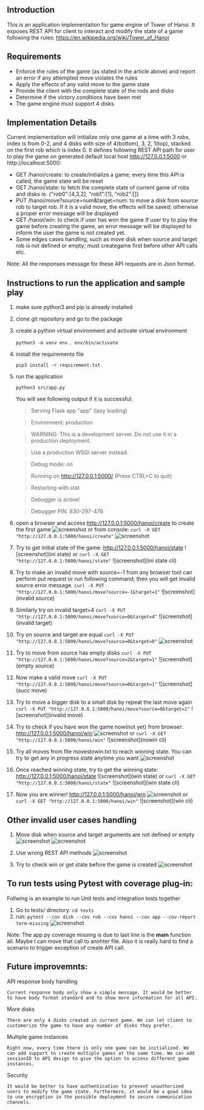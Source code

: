 ## Introduction

This is an application implementation for game engine of Tower of Hanoi. It exposes REST API for client to interact and modify the state of a game following the rules: https://en.wikipedia.org/wiki/Tower_of_Hanoi

## Requirements

- Enforce the rules of the game (as stated in the article above) and report an error if any attempted move violates the rules
- Apply the effects of any valid move to the game state
- Provide the client with the complete state of the rods and disks
- Determine if the victory conditions have been met
- The game engine must support 4 disks

## Implementation Details

Current implementation will initialize only one game at a time with 3 robs, index is from 0-2, and 4 disks with size of 4(bottom), 3, 2, 1(top), stacked on the first rob which is index 0. It defines following REST API path for user to play the game on generated default local host http://127.0.0.1:5000 or http://localhost:5000:
- GET /hanoi/create: to create/initialize a game; every time this API is called, the game state will be reset
- GET /hanoi/state: to fetch the complete state of current game of robs and disks ie. {"rob0":[4,3,2], "rob1":[1], "rob2":[]}
- PUT /hanoi/move?source=num&target=num: to move a disk from source rob to target rob. If it is a valid move, the effects will be saved; otherwise a proper error message will be displayed 
- GET /hanoi/win: to check if user has won the game
If user try to play the game before creating the game, an error message will be displayed to inform the user the game is not created yet.
- Some edges cases handling, such as move disk when source and target rob is not defined or empty; must creategame first before other API calls etc.
 
Note: All the responses message for these API requests are in Json format.


## Instructions to run the application and sample play

1. make sure python3 and pip is already installed
2. clone git repository and go to the package
3. create a python virtual environment and activate virtual environment
   
   `python3 -m venv env`
   `. env/bin/activate`
   
4. install the requirements file

   `pip3 install -r requirement.txt`
   
5. run the application

   `python3 src/app.py`
   
   You will see following output if it is successful: 
   > Serving Flask app "app" (lazy loading)
   
   > Environment: production
   
   > WARNING: This is a development server. Do not use it in a production deployment.
   
   > Use a production WSGI server instead.
   
   > Debug mode: on
   
   > Running on http://127.0.0.1:5000/ (Press CTRL+C to quit)
   
   > Restarting with stat
   
   > Debugger is active!
   
   > Debugger PIN: 830-297-478
   

6. open a browser and access http://127.0.0.1:5000/hanoi/create to create the first game
![screenshot](https://github.com/bluecoatmatrix/tower_of_hanoi/blob/main/screenshots/create.png)
   or from console: 
`curl -X GET "http://127.0.0.1:5000/hanoi/create"`
![screenshot](https://github.com/bluecoatmatrix/tower_of_hanoi/blob/main/screenshots/createcli.png)

7. Try to get initial state of the game: http://127.0.0.1:5000/hanoi/state
![screenshot](ini state)
   or 
   `curl -X GET "http://127.0.0.1:5000/hanoi/state"`
![screenshot](ini state cli)

8. Try to make an invalid move with source=-1 from any browser tool can perform put request or run following command; then you will get invalid source error message.
	`curl -X PUT "http://127.0.0.1:5000/hanoi/move?source=-1&target=1"`
![screenshot](invalid source)

9. Similarly try on invalid target=4
	`curl -X PUT "http://127.0.0.1:5000/hanoi/move?source=0&target=4"`
![screenshot](invalid target)

10. Try on source and target are equal
	`curl -X PUT "http://127.0.0.1:5000/hanoi/move?source=0&target=0"`
![screenshot](equal)

11. Try to move from source has empty disks
	`curl -X PUT "http://127.0.0.1:5000/hanoi/move?source=2&target=1"`
![screenshot](empty source)

12. Now make a valid move 
	`curl -X PUT "http://127.0.0.1:5000/hanoi/move?source=0&target=1"`
![screenshot](succ move)

13. Try to move a bigger disk to a small disk by repeat the last move again
	`curl -X PUT "http://127.0.0.1:5000/hanoi/move?source=0&target=1"`
![screenshot](invalid move)

14. Try to check if you have won the game now(not yet) from browser: http://127.0.0.1:5000/hanoi/win
![screenshot](nowin)
    or 
    `curl -X GET "http://127.0.0.1:5000/hanoi/win"` 
![screenshot](nowin cli)

15. Try all moves from file movestowin.txt to reach winning state. You can try to get any in progress state anytime you want
![screenshot](inprogress) 

16. Once reached winning state, try to get the winning state: http://127.0.0.1:5000/hanoi/state
![screenshot](win state)
    or 
    `curl -X GET "http://127.0.0.1:5000/hanoi/state"`
![screenshot](win state cli)

17. Now you are winner! http://127.0.0.1:5000/hanoi/win
![screenshot](win)
    or 
    `curl -X GET "http://127.0.0.1:5000/hanoi/win"`
![screenshot](win cli)


## Other invalid user cases handling

1. Move disk when source and target arguments are not defined or empty
![screenshot](emptysourpara)
![screenshot](emptytargetparam)

2. Use wrong REST API methods 
![screenshot](wrongmethod)

3. Try to check win or get state before the game is created
![screenshot](beforecreate)



## To run tests using Pytest with coverage plug-in:

Follwing is an example to run Unit tests and integration tests together

1. Go to tests/ directory: `cd tests`
2. run:
	```pytest --cov disk --cov rob --cov hanoi --cov app --cov-report term-missing```
![screenshot](https://github.com/bluecoatmatrix/tower_of_hanoi/blob/main/screenshots/pytest.png)

Note: The app.py coverage missing is due to last line is the __main__ function all. Maybe I can move that call to anohter file. Also it is really hard to find a scenario to trigger exception of create API call.



## Future improvemnts:

API response body handling

   	Current response body only show a simple message. It would be better to have body format standard and to show more information for all API. 

More disks

	There are only 4 disks created in current game. We can let client to customerize the game to have any number of disks they prefer.

Multiple game instances

	Right now, every time there is only one game can be initialized. We can add support to create multiple games at the same time. We can add sessionID to API design to give the option to access different game instances.   

Security

	It would be better to have authentication to prevent unauthorized users to modify the game state. Furthermore, it would be a good idea to use encryption in the possible deployment to secure communication channels.

